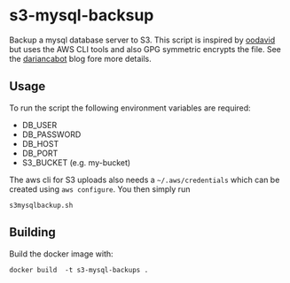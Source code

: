 # s3-mysql-backsup

Backup a mysql database server to S3. This script is inspired by [oodavid](https://gist.github.com/oodavid/2206527) but uses the AWS CLI tools and also GPG symmetric encrypts the file. See the [dariancabot](https://dariancabot.com/2017/05/07/aws-s3-uploading-and-downloading-from-linux-command-line/) blog fore more details. 

## Usage

To run the script the following environment variables are required: 

 * DB_USER
 * DB_PASSWORD
 * DB_HOST
 * DB_PORT
 * S3_BUCKET (e.g. my-bucket)

The aws cli for S3 uploads also needs a `~/.aws/credentials` which can be created using `aws configure`. You then simply run

```
s3mysqlbackup.sh
```

## Building

Build the docker image with:

```
docker build  -t s3-mysql-backups .
```
